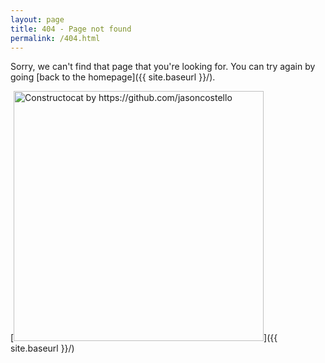 ```yaml
---
layout: page
title: 404 - Page not found
permalink: /404.html
---
```


Sorry, we can't find that page that you're looking for. You can try again by going [back to the homepage]({{ site.baseurl }}/).

[<img src="{{ site.baseurl }}/images/alt_404.jpg" alt="Constructocat by https://github.com/jasoncostello" style="width: 400px;"/>]({{ site.baseurl }}/)
